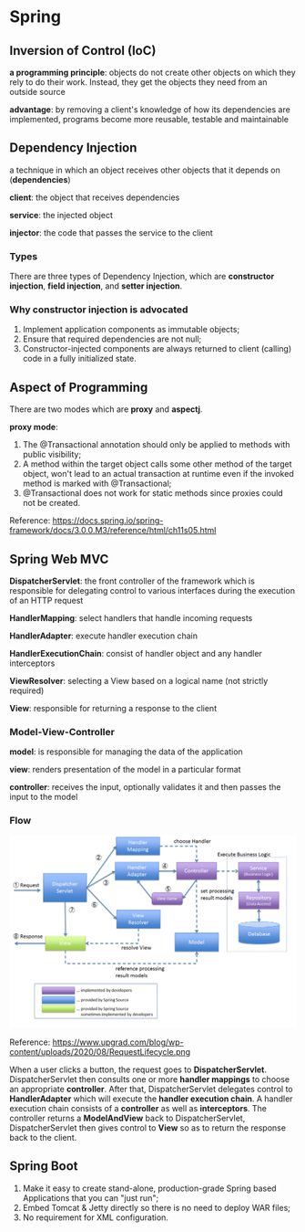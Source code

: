 # Spring

## Inversion of Control (IoC)

**a programming principle**: objects do not create other objects on which they rely to do their work. Instead, they get the objects they need from an outside source

**advantage**: by removing a client's knowledge of how its dependencies are implemented, programs become more reusable, testable and maintainable

## Dependency Injection

a technique in which an object receives other objects that it depends on (**dependencies**)

**client**: the object that receives dependencies

**service**: the injected object

**injector**: the code that passes the service to the client

### Types

There are three types of Dependency Injection, which are **constructor injection**, **field injection**, and **setter injection**.

### Why constructor injection is advocated

1. Implement application components as immutable objects;
2. Ensure that required dependencies are not null;
3. Constructor-injected components are always returned to client (calling) code in a fully initialized state.

## Aspect of Programming

There are two modes which are **proxy** and **aspectj**.

**proxy mode**:
1. The @Transactional annotation should only be applied to methods with public visibility;
2. A method within the target object calls some other method of the target object, won't lead to an actual transaction at runtime even if the invoked method is marked with @Transactional;
3. @Transactional does not work for static methods since proxies could not be created.

Reference: https://docs.spring.io/spring-framework/docs/3.0.0.M3/reference/html/ch11s05.html

## Spring Web MVC

**DispatcherServlet**: the front controller of the framework which is responsible for delegating control to various interfaces during the execution of an HTTP request

**HandlerMapping**: select handlers that handle incoming requests

**HandlerAdapter**: execute handler execution chain

**HandlerExecutionChain**: consist of handler object and any handler interceptors

**ViewResolver**: selecting a View based on a logical name (not strictly required)

**View**: responsible for returning a response to the client

### Model-View-Controller

**model**: is responsible for managing the data of the application

**view**: renders presentation of the model in a particular format

**controller**: receives the input, optionally validates it and then passes the input to the model

### Flow

![](images/mvc.png)

Reference: https://www.upgrad.com/blog/wp-content/uploads/2020/08/RequestLifecycle.png

When a user clicks a button, the request goes to **DispatcherServlet**. DispatcherServlet then consults one or more **handler mappings** to choose an appropriate **controller**. After that, DispatcherServlet delegates control to **HandlerAdapter** which will execute the **handler execution chain**. A handler execution chain consists of a **controller** as well as **interceptors**. The controller returns a **ModelAndView** back to DispatcherServlet, DispatcherServlet then gives control to **View** so as to return the response back to the client.

## Spring Boot

1. Make it easy to create stand-alone, production-grade Spring based Applications that you can "just run";
2. Embed Tomcat & Jetty directly so there is no need to deploy WAR files;
3. No requirement for XML configuration.
